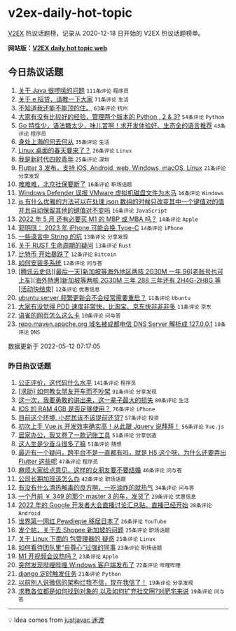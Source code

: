 # v2ex-daily-hot-topic

[V2EX](https://www.v2ex.com/) 热议话题榜，记录从 2020-12-18 日开始的 V2EX 热议话题榜单。

**网站版：[V2EX daily hot topic web](https://boojack.github.io/v2ex-daily-hot-topic-web/)**

## 今日热议话题

<!-- TODAY BEGIN -->

1. [关于 Java 很啰嗦的问题](https://www.v2ex.com/t/852381) `111条评论` `程序员`
1. [关于 e 招贷，请教一下大家](https://www.v2ex.com/t/852356) `71条评论` `生活`
1. [不知道我还能不能顶的住。](https://www.v2ex.com/t/852343) `63条评论` `杭州`
1. [大家有没有比较好的经验，管理两个版本的 Python , 2 & 3?](https://www.v2ex.com/t/852314) `54条评论` `Python`
1. [Go 特性少，语法糖太少，味儿苦啊！求开发体验好、生态全的语言推荐](https://www.v2ex.com/t/852388) `43条评论` `程序员`
1. [身处上海的何去何从](https://www.v2ex.com/t/852392) `35条评论` `生活`
1. [Linux 桌面的春天要来了？](https://www.v2ex.com/t/852363) `26条评论` `Linux`
1. [我是新时代四败青年](https://www.v2ex.com/t/852316) `25条评论` `深圳`
1. [Flutter 3 发布，支持 iOS, Android, web, Windows, macOS, Linux](https://www.v2ex.com/t/852315) `21条评论` `分享发现`
1. [难难难，北京社保要断了](https://www.v2ex.com/t/852380) `16条评论` `职场话题`
1. [Windows Defender 误报 VMware 虚拟机磁盘文件为木马](https://www.v2ex.com/t/852362) `16条评论` `Windows`
1. [js 有什么优雅的方法可以在处理 json 数组的时候只改变其中一个键值对的值并且自动保留其他的键值对不变吗](https://www.v2ex.com/t/852327) `16条评论` `JavaScript`
1. [2022 年 5 月 还有必要买 M1 的 MBP 或 MBA 吗？](https://www.v2ex.com/t/852366) `14条评论` `Apple`
1. [郭明琪： 2023 年 iPhone 可能会换 Type-C](https://www.v2ex.com/t/852331) `14条评论` `iPhone`
1. [一些语言中 String 的坑](https://www.v2ex.com/t/852409) `13条评论` `分享发现`
1. [关于 RUST 生命周期的疑问](https://www.v2ex.com/t/852344) `13条评论` `Rust`
1. [比特币 开始暴跌了](https://www.v2ex.com/t/852413) `12条评论` `Bitcoin`
1. [如何安装多系统](https://www.v2ex.com/t/852350) `12条评论` `问与答`
1. [[腾讯云史低][最后一天]新加坡等海外地区两核 2G30M 一年 96[老账号也可上车][海外特惠]新加坡等两核 2G30M 三年 288 三年还有 2H4G-2H8G 等[活动快结束]](https://www.v2ex.com/t/852324) `12条评论` `优惠信息`
1. [ubuntu server 频繁更新会不会经常需要重启？](https://www.v2ex.com/t/852377) `11条评论` `Ubuntu`
1. [大家有没觉得 PDD 速度非常快，比淘宝、京东快非非非多](https://www.v2ex.com/t/852328) `11条评论` `京东`
1. [语雀的网页怎么这么卡](https://www.v2ex.com/t/852397) `10条评论` `问与答`
1. [repo.maven.apache.org 域名被成都电信 DNS Server 解析成 127.0.0.1](https://www.v2ex.com/t/852385) `10条评论` `DNS`

数据更新于 2022-05-12 07:17:05

<!-- TODAY END -->

### 昨日热议话题

<!-- YESTERDAY BEGIN -->

1. [公正评价，这代码什么水平](https://www.v2ex.com/t/852125) `141条评论` `程序员`
1. [[求助] 如何教女朋友开车而不吵架](https://www.v2ex.com/t/852119) `91条评论` `分享发现`
1. [这一次，我要勇敢的讲出来，这一辈子最大的损失](https://www.v2ex.com/t/852227) `80条评论` `生活`
1. [IOS 的 RAM 4GB 是否足够使用？](https://www.v2ex.com/t/852189) `76条评论` `iPhone`
1. [目前这个环境, 小屁民该不该提前还贷?](https://www.v2ex.com/t/852107) `57条评论` `投资`
1. [初次上手 Vue.js 开发效率确实高！从此跟 Jquery 说拜拜！](https://www.v2ex.com/t/852221) `56条评论` `Vue.js`
1. [居家办公，我又卷了一款记账工具](https://www.v2ex.com/t/852108) `51条评论` `分享创造`
1. [这人生是少奋斗很多了嘛](https://www.v2ex.com/t/852183) `51条评论` `随想`
1. [最近有一个疑问，跨平台不是一直都有吗，就是 H5 这个呀，为什么还要弄出 Flutter 这些呢](https://www.v2ex.com/t/852191) `47条评论` `程序员`
1. [麻烦大家给点意见，这样的女朋友要不要结婚](https://www.v2ex.com/t/852301) `46条评论` `问与答`
1. [公司长期加班该怎么办](https://www.v2ex.com/t/852120) `42条评论` `职场话题`
1. [有没有什么清热解毒的良方啊，一吃油炸的就热气](https://www.v2ex.com/t/852197) `34条评论` `问与答`
1. [一个月前 ￥ 349 的那个 master 3 的车，发货了](https://www.v2ex.com/t/852113) `29条评论` `优惠信息`
1. [2022 年的 Google 开发者大会直播讨论汇总贴。直播已经开始](https://www.v2ex.com/t/852300) `28条评论` `Android`
1. [世界第一网红 Pewdiepie 移居日本了](https://www.v2ex.com/t/852272) `26条评论` `YouTube`
1. [发个帖，关于去 Shopee 新加坡的问题](https://www.v2ex.com/t/852240) `25条评论` `职场话题`
1. [关于 Linux 下面的 包管理器的 疑惑](https://www.v2ex.com/t/852203) `25条评论` `Linux`
1. [如何看待团队里“自尊心”过强的同事](https://www.v2ex.com/t/852178) `23条评论` `职场话题`
1. [M1 开视频会议热吗？](https://www.v2ex.com/t/852166) `23条评论` `Apple`
1. [突然发现哔哩哔哩 Windows 客户端发布了](https://www.v2ex.com/t/852231) `22条评论` `哔哩哔哩`
1. [django 定时触发任务](https://www.v2ex.com/t/852128) `21条评论` `Python`
1. [以前别人说微信的架构烂我不信，现在我信了！](https://www.v2ex.com/t/852268) `19条评论` `分享发现`
1. [求教各位都是如何找到对象的,以及如何扩充社交圈?对肥宅来说](https://www.v2ex.com/t/852251) `19条评论` `问与答`

<!-- YESTERDAY END -->

---

💡 Idea comes from [justjavac 迷渡](https://github.com/justjavac/)
